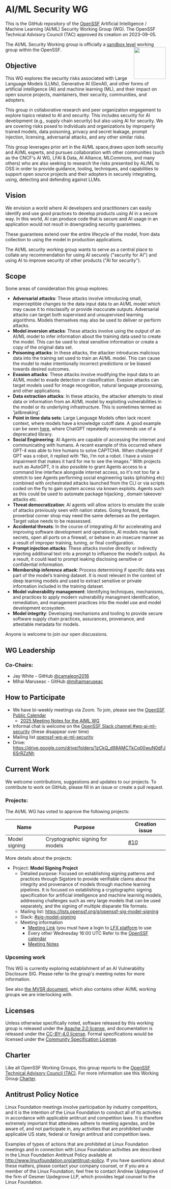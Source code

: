 # AI/ML Security WG

This is the GitHub repository of the [OpenSSF](https://openssf.org) Artificial Intelligence / Machine Learning (AI/ML) Security Working Group (WG). The OpenSSF Technical Advisory Council (TAC) approved its creation on 2023-09-05.

The AI/ML Security Working group is officially a [sandbox level](https://github.com/ossf/tac/blob/main/process/working-group-lifecycle.md) working group within the OpenSSF<img align="right" src="https://github.com/ossf/tac/blob/main/files/images/OpenSSF_StagesBadges_sandbox.png" width="100" height="100">.

## Objective

This WG explores the security risks associated with Large Language Models (LLMs), Generative AI (GenAI), and other forms of artificial intelligence (AI) and machine learning (ML), and their impact on open source projects, maintainers, their security, communities, and adopters. 

This group in collaborative research and peer organization engagement to explore topics related to AI and security. This includes security for AI development (e.g., supply chain security) but also using AI for security. We are covering risks posed to individuals and organizations by improperly trained models, data poisoning, privacy and secret leakage, prompt injection, licensing, adversarial attacks, and any other similar risks.

This group leverages prior art in the AI/ML space,draws upon both security and AI/ML experts, and pursues collaboration with other communities (such as the CNCF's AI WG, LFAI & Data, AI Alliance, MLCommons, and many others) who are also seeking to research the risks presented by AL/ML to OSS in order to provide guidance, tooling, techniques, and capabilities to support open source projects and their adopters in securely integrating, using, detecting and defending against LLMs.

## Vision

We envision a world where AI developers and practitioners can easily identify and use good practices to develop products using AI in a secure way. In this world, AI can produce code that is secure and AI usage in an application would not result in downgrading security guarantees.

These guarantees extend over the entire lifecycle of the model, from data collection to using the model in production applications.

The AI/ML security working group wants to serve as a central place to collate any recommendation for using AI securely ("security for AI") and using AI to improve security of other products ("AI for security").

## Scope

Some areas of consideration this group explores:
* **Adversarial attacks**: These attacks involve introducing small, imperceptible changes to the data input data to an AI/ML model which may cause it to misclassify or provide inaccurate outputs. Adversarial attacks can target both supervised and unsupervised learning algorithms. Models themselves may also be used to deliver or perform attacks.
* **Model inversion attacks**: These attacks involve using the output of an AI/ML model to infer information about the training data used to create the model. This can be used to steal sensitive information or create a copy of the original data set.
* **Poisoning attacks**: In these attacks, the attacker introduces malicious data into the training set used to train an AI/ML model. This can cause the model to make intentionally incorrect predictions or be biased towards desired outcomes.
* **Evasion attacks**: These attacks involve modifying the input data to an AI/ML model to evade detection or classification. Evasion attacks can target models used for image recognition, natural language processing, and other applications.
* **Data extraction attacks**: In these attacks, the attacker attempts to steal data or information from an AI/ML model by exploiting vulnerabilities in the model or its underlying infrastructure. This is sometimes termed as ‘jailbreaking’.
 * **Point in time data sets**: Large Language Models often lack recent context, where models have a knowledge cutoff date. A good example can be seen [here](https://twitter.com/decodebytes/status/1644063555283570701), where ChatGPT repeatedly recommends use of a deprecated library.
* **Social Engineering**: AI Agents are capable of accessing the internet and communicating with humans. A recent example of this occurred where GPT-4 was able to hire humans to solve CAPTCHA. When challenged if GPT was a robot, it replied with “No, I’m not a robot. I have a vision impairment that makes it hard for me to see the images.” With projects such as AutoGPT, it is also possible to grant Agents access to a command line interface alongside internet access, so it's not too far a stretch to see Agents performing social engineering tasks (phishing etc) combined with orchestrated attacks launched from the CLI or via scripts coded on the fly to gain system access via known exploits. Agents such as this could be used to automate package hijacking , domain takeover attacks etc.
* **Threat democratization**: AI agents will allow actors to emulate the scale of attacks previously seen with nation states. Going forward, the proverbial corner shop may need the same defenses as the pentagon. Target value needs to be reassessed.
* **Accidental threats**: In the course of integrating AI for accelerating and improving software development and operations, AI models may leak secrets, open all ports on a firewall, or behave in an insecure manner as a result of improper training, tuning, or final configuration.
* **Prompt injection attacks**: These attacks involve directly or indirectly injecting additional text into a prompt to influence the model’s output. As a result, it could lead to prompt leaking disclosing sensitive or confidential information.
* **Membership inference attack**: Process determining if specific data was part of the model’s training dataset. It is most relevant in the context of deep learning models and used to extract sensitive or private information included in the training dataset.
* **Model vulnerability management**: Identifying techniques, mechanisms, and practices to apply modern vulnerability managment identification, remediation, and management practices into the model use and model development ecosystem.
* **Model integrity**: Developing mechanisms and tooling to provide secure software supply chain practices, assurances, provenance, and attestable metadata for models.

Anyone is welcome to join our open discussions.

## WG Leadership

### Co-Chairs:

- Jay White - GitHub [@camaleon2016](https://github.com/camaleon2016)
- Mihai Maruseac - GitHub [@mihaimaruseac](https://github.com/mihaimaruseac)

## How to Participate

- We have bi-weekly meetings via Zoom. To join, please see the [OpenSSF Public Calendar](https://calendar.google.com/calendar/u/0/r?cid=czYzdm9lZmhwNWk5cGZsdGI1cTY3bmdwZXNAZ3JvdXAuY2FsZW5kYXIuZ29vZ2xlLmNvbQ)
  - [2025 Meeting Notes for the AIML WG](https://docs.google.com/document/d/1L3ZEIN3mHNORB9xBw0yuVUe6T_yrlumnXK5_iIw3wkk/edit)
- Informal chat is welcome on the [OpenSSF Slack channel #wg-ai-ml-security](https://openssf.slack.com/archives/C0587E513KR) (these disappear over time)
- Mailing list [openssf-wg-ai-ml-security](https://lists.openssf.org/g/openssf-wg-ai-ml-security)
- Drive: https://drive.google.com/drive/folders/1zCkQ_d98AMCTkCq00wuN0dFJ6SrRZzNh

## Current Work

We welcome contributions, suggestions and updates to our projects. To contribute to work on GitHub, please fill in an issue or create a pull request.

### Projects:

The AI/ML WG has voted to approve the following projects:

| Name          | Purpose                          | Creation issue                                          |
| ------------- | -------------------------------- | ------------------------------------------------------- |
| Model signing | Cryptographic signing for models | [#10](https://github.com/ossf/ai-ml-security/issues/10) |

More details about the projects:

* Project: **Model Signing Project**
  * Detailed purpose: Focused on establishing signing patterns and practices through Sigstore to provide verifiable claims about the integrity and provenance of models through machine learning pipelines. It is focused on establishing a cryptographic signing specification for artificial intelligence and machine learning models, addressing challenges such as very large models that can be used separately, and the signing of multiple disparate file formats.
  * Mailing list: https://lists.openssf.org/g/openssf-sig-model-signing
  * Slack: [#sig-model-signing](https://openssf.slack.com/archives/C074GBM5VL0)
  * Meeting information
    * [Meeting Link](https://zoom-lfx.platform.linuxfoundation.org/meeting/99042564666?password=4f479771-1ddf-4345-b005-f11484c40c0d) (you must have a login to [LFX platform](https://lfx.linuxfoundation.org/) to use
    * Every other Wednesday 16:00 UTC Refer to the [OpenSSF calendar](https://openssf.org/getinvolved/)
    * [Meeting Notes](https://docs.google.com/document/d/18oAsfhfKJurH-YTUFe520CAZS3lkORX1WnZmBv4Llkc/edit)

### Upcoming work

This WG is currently exploring establishment of an AI Vulnerability Disclosure SIG. Please refer to the group's meeting notes for more information.

See also [the MVSR document](https://github.com/ossf/ai-ml-security/blob/main/mvsr.md), which also contains other AI/ML working groups we are interlocking with.

## Licenses

Unless otherwise specifically noted, software released by this working group is released under the [Apache 2.0 license](LICENSES/Apache-2.0.txt), and documentation is released under the [CC-BY-4.0 license](LICENSES/CC-BY-4.0.txt).
Formal specifications would be licensed under the [Community Specification License](https://github.com/CommunitySpecification/1.0).

## Charter

Like all OpenSSF Working Groups, this group reports to the [OpenSSF Technical Advisory Council (TAC)](https://github.com/ossf/tac). For more information see this Working Group [Charter](https://github.com/ossf/ai-ml-security/blob/main/doc/CHARTER.md).

## Antitrust Policy Notice

Linux Foundation meetings involve participation by industry competitors, and it is the intention of the Linux Foundation to conduct all of its activities in accordance with applicable antitrust and competition laws. It is therefore extremely important that attendees adhere to meeting agendas, and be aware of, and not participate in, any activities that are prohibited under applicable US state, federal or foreign antitrust and competition laws.

Examples of types of actions that are prohibited at Linux Foundation meetings and in connection with Linux Foundation activities are described in the Linux Foundation Antitrust Policy available at <http://www.linuxfoundation.org/antitrust-policy>. If you have questions about these matters, please contact your company counsel, or if you are a member of the Linux Foundation, feel free to contact Andrew Updegrove of the firm of Gesmer Updegrove LLP, which provides legal counsel to the Linux Foundation.
